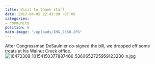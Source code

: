 ```yaml
---
title: Visit to thank staff
date: 2017-04-05 22:43:00 -07:00
categories:
- community
position: 6
main-image: "/uploads/IMG_2350.JPG"
---
```


After Congressman DeSaulnier co-signed the bill, we dropped off some treats at his Walnut Creek office.
![16473308_10154150377887466_5360652725959123230_n.jpg](/uploads/16473308_10154150377887466_5360652725959123230_n.jpg)